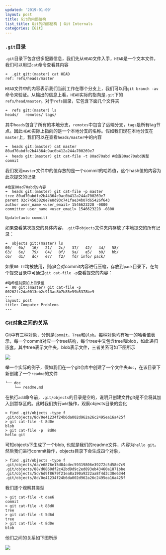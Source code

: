 ```yaml
---
updated: '2019-01-09'
layout: post
title: Git的内部结构
list_title: Git的内部结构 | Git Internals
categories: [Git]
---
```


### `.git`目录

`.git`目录下包含很多配置信息，我们先从`HEAD`文件入手，`HEAD`是一个文本文件，我们可以用过`cat`命令查看其内容

```shell
➜  .git git:(master) cat HEAD
ref: refs/heads/master
```
`HEAD`文件中的内容表示我们当前工作在哪个分支上，我们可以用`git branch -av`命令来验证。从输出的信息上看，`HEAD`实际的指向是`.git`下的`refs/head/master`。对于`refs`目录，它包含下面几个文件夹

```shell
➜  refs git:(master) ls
heads/   remotes/ tags/
```
其中`heads`包含了所有的本地分支，`remotes`中包含了远端分支，`tags`是所有tag节点。因此`HEAD`实际上指向的是一个本地分支的名称。假如我们现在本地分支在`master`上，我们可以在查看`heads/master`中的内容

```shell
➜  heads git:(master) cat master
80ad70abdfe2b44364c9ac0b412a244a700269e7
➜  heads git:(master) git cat-file -t 80ad70abd #检查80ad70abd类型
commit
```
我们发现`master`文件中的值存放的是一个commit的哈希值，这个hash值的内容为此次提交的记录

```shell
#检查80ad70abd的内容
➜  heads git:(master) git cat-file -p master
tree 80ad70abdfe2b44364c9ac0b412a244a700269e7 
parent 02c74583828e7e8d93c741fae34b07d65426f643
author user_name <user_email> 1546623228 -0800
committer user_name <user_email> 1546623228 -0800

Update(auto commit)
```
如果查看某次提交的具体内容，`.git`中`objects`文件夹内存放了本地提交的所有记录：

```shell
➜  objects git:(master) ls
00/   0b/   16/   21/   2c/   37/   42/   4d/   58/   
63/   6e/   79/   84/   8f/   9a/   a5/   b0/   bb/   
c6/   d1/   dc/   e7/   f2/   fd/ info/ pack/
```
如果`00-ff`均被使用，则git会对commit内容进行压缩，存放到`pack`目录下，在每个提交目录中可通过`git cat-file -p`查看提交的内容：

```shell
#哈希值前要加上目录值
➜  00 git:(master) git cat-file -p 00262fc2da0013eb2c913ac8b7b85e59b5378be9 
---
layout: post
title: Computer Problems
---
```

### Git对象之间的关系

Git中有三种对象，分别是`Commit`，`Tree`和`Blob`。每种对象均有唯一的哈希值表示，每一个commit对应一个tree结构，每个tree中又包含tree和blob，如此递归嵌套，其中tree表示文件夹，blob表示文件，三者关系可如下图所示

<img src="{{site.baseurl}}/assets/images/2011/02/git-objects.png" class="md-img-center">

举一个实际的例子，假如我们在一个git仓库中创建了一个文件夹`doc`，在该目录下新创建了一个`readme`的文件

```shell
└── doc
    └── readme.md
```
在执行`add`命令前，`.git/objects`的目录是空的，说明只创建文件git是不会将其加入到暂存区的。此时我们执行`add`操作，观察objects目录的变化

```shell
> find .git/objects -type f
.git/objects/8d/0e41234f24b6da002d962a26c2495ea16a425f
> git cat-file -t 8d0e
blob
> git cat-file -p  8d0e
hello git
```
可知objects下生成了一个blob, 也就是我们的readme文件，内容为`hello git`。然后我们进行commit操作，objects目录下会生成四个对象，

```shell
> find .git/objects -type f
.git/objects/da/e6876e15d84cdec59319806e39272c5d58e7c9
.git/objects/88/d0860df2c42bd9d9c2ed893eb43460a1871bbe
.git/objects/5d/6d9f8679f21ea8a190a9222aa8f4d3c38e6344
.git/objects/8d/0e41234f24b6da002d962a26c2495ea16a425f
```
我们逐个观察其类型

```shell
> git cat-file -t dae6
commit
> git cat-file -t 88d0
tree
> git cat-file -t 5d6d
tree
> git cat-file -t 8d0e
blob
```
他们之间的关系如下图所示

<img src="{{site.baseurl}}/assets/images/2011/02/git-objects-2.png" class="md-img-center">
